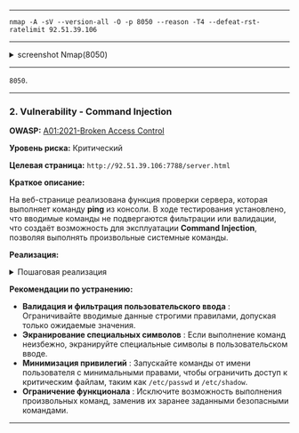 ___

```
nmap -A -sV --version-all -O -p 8050 --reason -T4 --defeat-rst-ratelimit 92.51.39.106
```

___

<details>
<summary>screenshot Nmap(8050)</summary>
  
![](screenshots/SCANNING/nmap/nmap_8050.png)

</details>

___

`8050`.

___

### 2. Vulnerability - Command Injection

**OWASP:** [A01:2021-Broken Access Control](https://owasp.org/Top10/A01_2021-Broken_Access_Control/)

**Уровень риска:** Критический

**Целевая страница:** `http://92.51.39.106:7788/server.html`

**Краткое описание:**

На веб-странице реализована функция проверки сервера, которая выполняет команду **ping** из консоли. В ходе тестирования установлено, что вводимые команды не подвергаются фильтрации или валидации, что создаёт возможность для эксплуатации **Command Injection**, позволяя выполнять произвольные системные команды.

**Реализация:**

<details>
<summary>Пошаговая реализация</summary>

- **Step 1. Проверка функционала**
    
В ходе анализа выяснилось, что команды вводимые пользователем не подвергаются какой-либо фильтрации, что создаёт уязвимость позволяющую получить несанкционированный доступ к конфиденциальным данным и выполнять произвольные действия на сервере.

Также выяснилось, что у обычного пользователя имеются `root` права в системе, тем самым предоставляя поистине не ограниченный функционал.
    
![](screenshots/TESTING/Command_Injection/root.png)
  
- **Step 2. Доступ к файлам passwd и shadow**
    
Отсутствие фильтрации вводимых пользователем команд в сочетании с наличием прав суперпользователя, создаёт критическую уязвимость. Это позволяет выполнять произвольные системные команды и получать несанкционированный доступ к конфиденциальным файлам, таким как `/etc/passwd` и `/etc/shadow`, содержащим информацию об учётных записях и хэшах паролей.

![](screenshots/TESTING/Command_Injection/passwd.png)

![](screenshots/TESTING/Command_Injection/shadow.png)
    
- **Вывод**
    
В результате успешной реализации уязвимости **Command Injection**, был получен доступ к файлам `/etc/passwd` и `/etc/shadow`, **уязвимость подтверждена**.

</details>

**Рекомендации по устранению:**

- **Валидация и фильтрация пользовательского ввода** : Ограничивайте вводимые данные строгими правилами, допуская только ожидаемые значения.
- **Экранирование специальных символов** : Если выполнение команд неизбежно, экранируйте специальные символы в пользовательском вводе.
- **Минимизация привилегий** : Запускайте команды от имени пользователя с минимальными правами, чтобы ограничить доступ к критическим файлам, таким как `/etc/passwd` и `/etc/shadow`.
- **Ограничение функционала** : Исключите возможность выполнения произвольных команд, заменив их заранее заданными безопасными командами.

___





